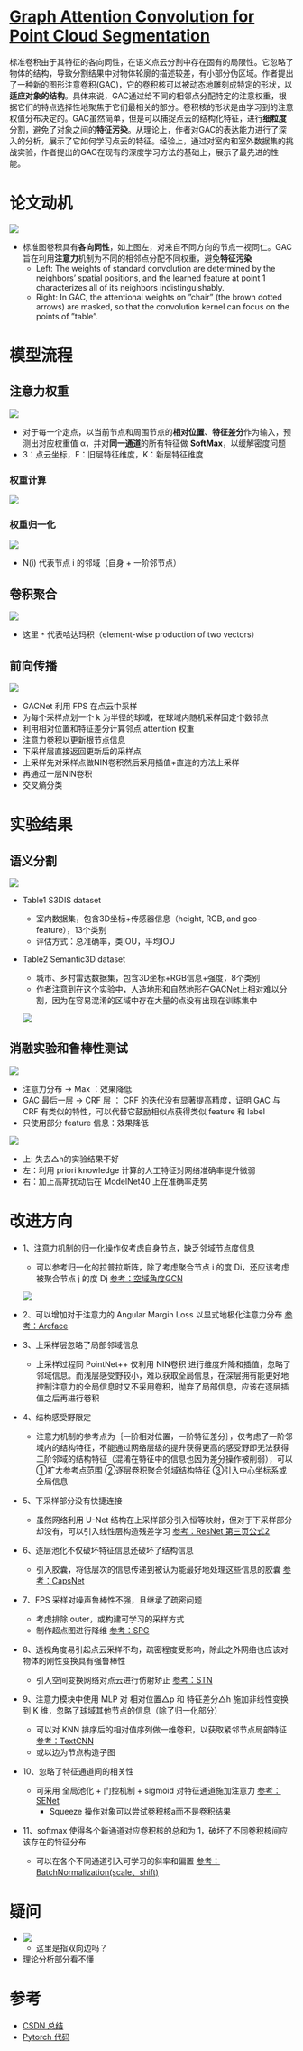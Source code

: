 # [Graph Attention Convolution for Point Cloud Segmentation](https://engineering.purdue.edu/~jshan/publications/2018/Lei%20Wang%20Graph%20Attention%20Convolution%20for%20Point%20Cloud%20Segmentation%20CVPR2019.pdf)
  标准卷积由于其特征的各向同性，在语义点云分割中存在固有的局限性。它忽略了物体的结构，导致分割结果中对物体轮廓的描述较差，有小部分伪区域。作者提出了一种新的图形注意卷积(GAC)，它的卷积核可以被动态地雕刻成特定的形状，以**适应对象的结构**。具体来说，GAC通过给不同的相邻点分配特定的注意权重，根据它们的特点选择性地聚焦于它们最相关的部分。卷积核的形状是由学习到的注意权值分布决定的。GAC虽然简单，但是可以捕捉点云的结构化特征，进行**细粒度**分割，避免了对象之间的**特征污染**。从理论上，作者对GAC的表达能力进行了深入的分析，展示了它如何学习点云的特征。经验上，通过对室内和室外数据集的挑战实验，作者提出的GAC在现有的深度学习方法的基础上，展示了最先进的性能。
# 论文动机
![](问题.png)
- 标准图卷积具有**各向同性**，如上图左，对来自不同方向的节点一视同仁。GAC 旨在利用**注意力**机制为不同的相邻点分配不同权重，避免**特征污染**
  - Left: The weights of standard convolution are determined by the neighbors’ spatial positions, and the learned feature at point 1 characterizes all of its neighbors indistinguishably.
  - Right: In GAC, the attentional weights on ”chair” (the brown dotted arrows) are masked, so that the convolution kernel can focus on the points of ”table”.

# 模型流程
## 注意力权重
![](注意力.png)

- 对于每一个定点，以当前节点和周围节点的**相对位置**、**特征差分**作为输入，预测出对应权重值 α，并对**同一通道**的所有特征做 **SoftMax**，以缓解密度问题
- 3：点云坐标，F：旧层特征维度，K：新层特征维度
### 权重计算
![](注意力公式.png)
### 权重归一化
![](注意力归一化.png)

- N(i) 代表节点 i 的邻域（自身 + 一阶邻节点）
## 卷积聚合
![](注意力卷积.png)

- 这里 `*` 代表哈达玛积（element-wise production of two vectors）
## 前向传播
![](模型.png)

- GACNet 利用 FPS 在点云中采样
- 为每个采样点划一个 k 为半径的球域，在球域内随机采样固定个数邻点
- 利用相对位置和特征差分计算邻点 attention 权重
- 注意力卷积以更新根节点信息
- 下采样层直接返回更新后的采样点
- 上采样先对采样点做NIN卷积然后采用插值+直连的方法上采样
- 再通过一层NIN卷积
- 交叉熵分类

# 实验结果
## 语义分割
![](实验1.png)
- Table1 S3DIS dataset
  - 室内数据集，包含3D坐标+传感器信息（height, RGB, and geo-feature），13个类别
  - 评估方式：总准确率，类IOU，平均IOU
- Table2 Semantic3D dataset
  - 城市、乡村雷达数据集，包含3D坐标+RGB信息+强度，8个类别
  - 作者注意到在这个实验中，人造地形和自然地形在GACNet上相对难以分割，因为在容易混淆的区域中存在大量的点没有出现在训练集中
  
  ![](混淆区域.png)

## 消融实验和鲁棒性测试
![](实验2.png)
- 注意力分布 → Max ：效果降低
- GAC 最后一层 → CRF 层 ： CRF 的迭代没有显著提高精度，证明 GAC 与 CRF 有类似的特性，可以代替它鼓励相似点获得类似 feature 和 label
- 只使用部分 feature 信息：效果降低

![](实验3.png)
- 上: 失去△h的实验结果不好
- 左：利用 priori knowledge 计算的人工特征对网络准确率提升微弱
- 右：加上高斯扰动后在 ModelNet40 上在准确率走势

# 改进方向
- 1、注意力机制的归一化操作仅考虑自身节点，缺乏邻域节点度信息
  - 可以参考归一化的拉普拉斯阵，除了考虑聚合节点 i 的度 Di，还应该考虑被聚合节点 j 的度 Dj [参考：空域角度GCN](https://www.zhihu.com/question/54504471/answer/611222866)
  
  ![](对称归一化.png)

- 2、可以增加对于注意力的 Angular Margin Loss 以显式地极化注意力分布 [参考：Arcface](https://blog.csdn.net/Wuzebiao2016/article/details/81839452)
- 3、上采样层忽略了局部邻域信息
  - 上采样过程同 PointNet++ 仅利用 NIN卷积 进行维度升降和插值，忽略了邻域信息。而浅层感受野较小，难以获取全局信息，在深层拥有能更好地控制注意力的全局信息时又不采用卷积，抛弃了局部信息，应该在逐层插值之后再进行卷积
- 4、结构感受野限定
  - 注意力机制的参考点为｛一阶相对位置，一阶特征差分｝，仅考虑了一阶邻域内的结构特征，不能通过网络层级的提升获得更高的感受野即无法获得二阶邻域的结构特征（混淆在特征中的信息也因为差分操作被削弱），可以 ①扩大参考点范围 ②逐层卷积聚合邻域结构特征 ③引入中心坐标系或全局信息
- 5、下采样部分没有快捷连接
  - 虽然网络利用 U-Net 结构在上采样部分引入恒等映射，但对于下采样部分却没有，可以引入线性层构造残差学习 [参考：ResNet 第三页公式2](https://arxiv.org/pdf/1512.03385.pdf)
- 6、逐层池化不仅破坏特征信息还破坏了结构信息
  - 引入胶囊，将低层次的信息传递到被认为能最好地处理这些信息的胶囊 [参考：CapsNet](https://baijiahao.baidu.com/s?id=1622872284216471702&wfr=spider&for=pc)
- 7、FPS 采样对噪声鲁棒性不强，且继承了疏密问题
  - 考虑排除 outer，或构建可学习的采样方式
  - 制作超点图进行降维 [参考：SPG](http://www.sohu.com/a/247222177_715754)
- 8、透视角度易引起点云采样不均，疏密程度受影响，除此之外网络也应该对物体的刚性变换具有强鲁棒性
  - 引入空间变换网络对点云进行仿射矫正 [参考：STN](https://www.baidu.com/link?url=noWevhNKsUMfL7RispH0p6tT7J-8lF8ipCSFu74Gwr2H9RlSJEe0pP0ObYiCSpYRh2P3JXWFtnyldifrbdNWJPn10A8bgvrcJdhFKdBnr3y&wd=&eqid=8210883800000b8e000000035ceef5bd)
- 9、注意力模块中使用 MLP 对 相对位置△p 和 特征差分△h 施加非线性变换到 K 维，忽略了球域其他节点的信息（除了归一化部分）
  - 可以对 KNN 排序后的相对值序列做一维卷积，以获取紧邻节点局部特征 [参考：TextCNN](https://www.cnblogs.com/bymo/p/9675654.html)
  - 或以边为节点构造子图
- 10、忽略了特征通道间的相关性
  - 可采用 全局池化 + 门控机制 + sigmoid 对特征通道施加注意力 [参考：SENet](https://blog.csdn.net/wangkun1340378/article/details/79092001)
    - Squeeze 操作对象可以尝试卷积核a而不是卷积结果
- 11、softmax 使得各个新通道对应卷积核的总和为 1，破坏了不同卷积核间应该存在的特征分布
  - 可以在各个不同通道引入可学习的斜率和偏置 [参考：BatchNormalization(scale、shift)](https://www.cnblogs.com/guoyaohua/p/8724433.html)
# 疑问
- ![](疑问1.png)
  - 这里是指双向边吗？
- 理论分析部分看不懂

# 参考
- [CSDN 总结](https://blog.csdn.net/weixin_39373480/article/details/88856169)
- [Pytorch 代码](https://github.com/yanx27/GACNet/blob/master/model.py)
